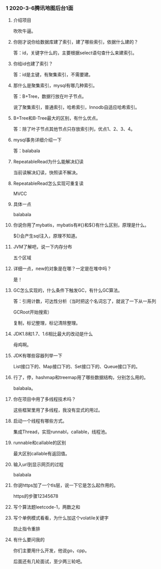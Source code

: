### 1 2020-3-6腾讯地图后台1面

1. 介绍项目

   吹吹牛逼。

2. 你刚才说你给数据库建了索引，建了哪些索引，依据什么建的？

   答：id，关键字什么的，主要根据select语句查什么来建索引。

3. 你给id也建了索引？

   答：id是主键，有聚集索引，不需要建。

4. 那什么是聚集索引，mysql有哪几种索引。

   答：B+Tree，数据行放在叶子节点。

   说了聚集索引，普通索引，哈希索引，Innodb自适应哈希索引。

5. B+Tree和B-Tree最大的区别，有什么优点。

   答：除了叶子节点其他节点只存放索引列，优点1、2、3、4。

6. mysql事务详细介绍一下

   答：balabala

7. RepeatableRead为什么能解决幻读

   当前读解决幻读，快照读不解决。

8. RepeatableRead怎么实现可重复读

   MVCC

9. 具体一点

   balabala

10. 你说你用了mybatis，mybatis有#{}和${}有什么区别，原理是什么。

    ${}会产生sql注入，原理不知道。

11. JVM了解吧，说一下内存分布

    五个区域

12. 详细一点，new的对象是在哪？一定是在堆中吗？

    是！

13. GC怎么实现的，什么条件下触发GC，有什么GC算法。

    答：引用计数，可达性分析（当时把这个名词忘了，就说了一下从一系列

    GCRoot开始搜索）

    复制，标记整理，标记清除整理。

14. JDK1.8和1.7、1.6相比最大的改动是什么

    母鸡啊。

15. JDK有哪些容器列举一下

    List接口下的、Map接口下的、Set接口下的、Queue接口下的。

16. 行了，停，hashmap和treemap用了哪些数据结构，分别怎么用的。

    balabala。

17. 你在项目中用了多线程技术吗？

    这些框架里用了多线程，我没有显式的用过。

18. 启动一个线程有哪些方式。

    集成Thread，实现runnabl，callable，线程池。

19. runnable和callable的区别

    最大区别callable有返回值。

20. 输入url到显示网页的过程

    balabala

21. 你说https加了一个tls层，说一下它是怎么起作用的。

    https的步骤12345678

22. 写个算法题leetcode-1，两数之和

23. 写个单例模式看看，为什么加这个volatile关键字

    防止指令重排

24. 有什么要问我的

    你们主要用什么开发，他说go，cpp。

    后面还有几轮面试，至少两三轮吧。

    